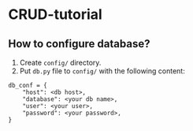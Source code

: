 # CRUD-tutorial

## How to configure database?

1. Create `config/` directory.
2. Put `db.py` file to `config/` with the following content:

```
db_conf = {
    "host": <db host>,
    "database": <your db name>,
    "user": <your user>,
    "password": <your password>,
}
```


